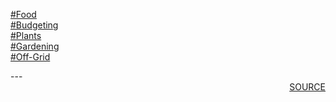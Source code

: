 <a href='tag-Food.html'>#Food</a>\
<a href='tag-Budgeting.html'>#Budgeting</a>\
<a href='tag-Plants.html'>#Plants</a>\
<a href='tag-Gardening.html'>#Gardening</a>\
<a href='tag-Off-Grid.html'>#Off-Grid</a>
<div style='page-break-after: always;'></div>
---
<div style='page-break-after: always;'></div>

<div style='text-align: right'>
<a href=''>SOURCE</a>
</div>
